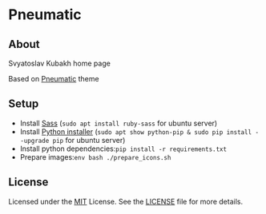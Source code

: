 # Pneumatic

## About

Svyatoslav Kubakh home page

Based on [Pneumatic](https://github.com/iKevinY/pneumatic) theme 


## Setup

- Install [Sass](http://sass-lang.com) (`sudo apt install ruby-sass` for ubuntu server)
- Install [Python installer](https://pypi.python.org/pypi/pip) (`sudo apt show python-pip & sudo pip install --upgrade pip` for ubuntu server)
- Install python dependencies:`pip install -r requirements.txt`
- Prepare images:`env bash ./prepare_icons.sh`


## License

Licensed under the [MIT](https://opensource.org/licenses/MIT) License. See the [LICENSE](LICENSE) file for more details.
